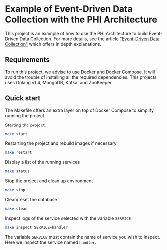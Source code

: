 # Example of Event-Driven Data Collection with the PHI Architecture

This project is an example of how to use the PHI Architecture to build Event-Driven Data Collection.
For more details, see the article ["Event-Driven Data Collection"][1] which offers in depth explanations.

## Requirements

To run this project, we advise to use Docker and Docker Compose.
It will avoid the trouble of installing all the required dependencies.
This projects uses Golang v1.4, MongoDB, Kafka, and ZooKeeper.

## Quick start

The Makefile offers an extra layer on top of Docker Compose to simplify running the project.

Starting the project:
```bash
make start
``` 

Restarting the project and rebuild images if necessary
```bash
make restart
```

Display a list of the running services
```bash
make status
```

Stop the project and clean up environment
```bash
make stop
```

Clean/reset the database
```bash
make clean
```

Inspect logs of the service selected with the variable `SERVICE`
```bash
make inspect SERVICE=handler
```
The variable `SERVICE` must contain the name of service you wish to inspect.  
Here we inspect the service named `handler`.


[1]: https://medium.com/phi-skills/event-driven-data-collection-d662a7db52a5
